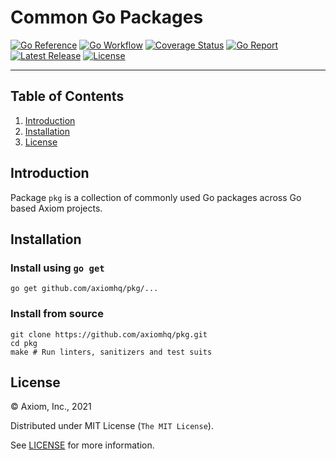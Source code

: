 # Common Go Packages

[![Go Reference][gopkg_badge]][gopkg]
[![Go Workflow][go_workflow_badge]][go_workflow]
[![Coverage Status][coverage_badge]][coverage]
[![Go Report][report_badge]][report]
[![Latest Release][release_badge]][release]
[![License][license_badge]][license]

---

## Table of Contents

1. [Introduction](#introduction)
1. [Installation](#Installation)
1. [License](#license)

## Introduction

Package `pkg` is a collection of commonly used Go packages across Go based Axiom
projects.

## Installation

### Install using `go get`

```shell
go get github.com/axiomhq/pkg/...
```

### Install from source

```shell
git clone https://github.com/axiomhq/pkg.git
cd pkg
make # Run linters, sanitizers and test suits
```

## License

&copy; Axiom, Inc., 2021

Distributed under MIT License (`The MIT License`).

See [LICENSE](LICENSE) for more information.

<!-- Badges -->

[gopkg]: https://pkg.go.dev/github.com/axiomhq/pkg
[gopkg_badge]: https://img.shields.io/badge/doc-reference-007d9c?logo=go&logoColor=white&style=flat-square
[go_workflow]: https://github.com/axiomhq/pkg/actions?query=workflow%3Ago
[go_workflow_badge]: https://img.shields.io/github/workflow/status/axiomhq/pkg/go?style=flat-square&ghcache=unused
[coverage]: https://codecov.io/gh/axiomhq/pkg
[coverage_badge]: https://img.shields.io/codecov/c/github/axiomhq/pkg.svg?style=flat-square&ghcache=unused
[report]: https://goreportcard.com/report/github.com/axiomhq/pkg
[report_badge]: https://goreportcard.com/badge/github.com/axiomhq/pkg?style=flat-square&ghcache=unused
[release]: https://github.com/axiomhq/pkg/releases/latest
[release_badge]: https://img.shields.io/github/release/axiomhq/pkg.svg?style=flat-square&ghcache=unused
[license]: https://opensource.org/licenses/MIT
[license_badge]: https://img.shields.io/github/license/axiomhq/pkg.svg?color=blue&style=flat-square&ghcache=unused
